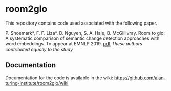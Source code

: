 # room2glo


This repository contains code used associated with the following paper.

P. Shoemark*, F. F. Liza*, D. Nguyen, S. A. Hale, B. McGillivray. Room to glo: A systematic comparison of semantic change detection approaches with word embeddings. To appear at EMNLP 2019. [pdf](https://www.dongnguyen.nl/publications/shoemark-liza-emnlp2019.pdf) *These authors contributed equally to the study*

## Documentation
Documentation for the code is available in the wiki: https://github.com/alan-turing-institute/room2glo/wiki




